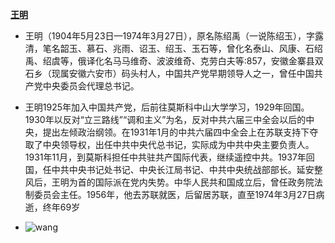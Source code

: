 **[王明](https://zh.wikipedia.org/wiki/王明)**

-  王明（1904年5月23日—1974年3月27日），原名陈绍禹（一说陈绍玉），字露清，笔名韶玉、慕石、兆雨、诏玉、绍玉、玉石等，曾化名泰山、风康、石绍禹、绍虞等，俄译化名马马维奇、波波维奇、克劳白夫等:857，安徽金寨县双石乡（现属安徽六安市）码头村人，中国共产党早期领导人之一，曾任中国共产党中央委员会代理总书记。

- 王明1925年加入中国共产党，后前往莫斯科中山大学学习，1929年回国。1930年以反对“立三路线”“调和主义”为名，反对中共六届三中全会以后的中央，提出左倾政治纲领。在1931年1月的中共六届四中全会上在苏联支持下夺取了中央领导权，出任中共中央代总书记，实际成为中共中央主要负责人。1931年11月，到莫斯科担任中共驻共产国际代表，继续遥控中共。1937年回国，任中共中央书记处书记、中央长江局书记、中共中央统战部部长。延安整风后，王明为首的国际派在党内失势。中华人民共和国成立后，曾任政务院法制委员会主任。1956年，他去苏联就医，后留居苏联，直至1974年3月27日病逝，终年69岁
- ![wang](images\wang.png)